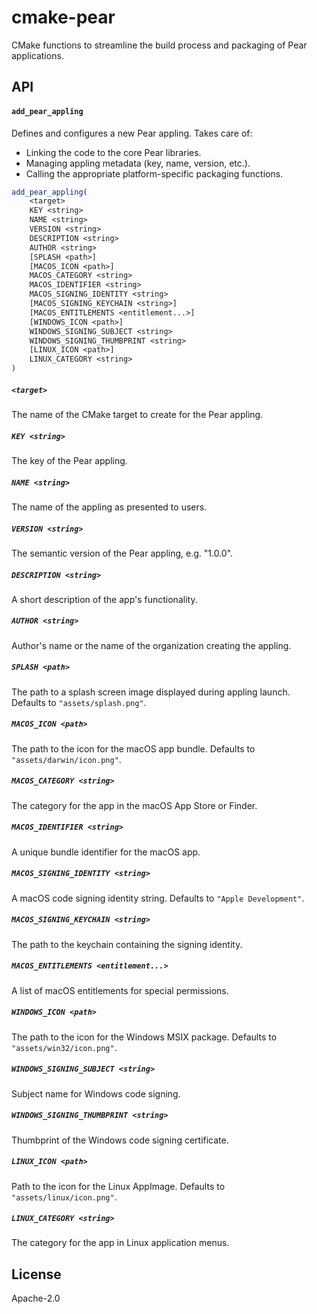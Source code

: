 # cmake-pear

CMake functions to streamline the build process and packaging of Pear applications.

## API

#### `add_pear_appling`

Defines and configures a new Pear appling. Takes care of:

- Linking the code to the core Pear libraries.
- Managing appling metadata (key, name, version, etc.).
- Calling the appropriate platform-specific packaging functions.

```cmake
add_pear_appling(
    <target>
    KEY <string> 
    NAME <string> 
    VERSION <string> 
    DESCRIPTION <string> 
    AUTHOR <string> 
    [SPLASH <path>]
    [MACOS_ICON <path>]
    MACOS_CATEGORY <string>
    MACOS_IDENTIFIER <string>
    MACOS_SIGNING_IDENTITY <string>
    [MACOS_SIGNING_KEYCHAIN <string>]
    [MACOS_ENTITLEMENTS <entitlement...>]
    [WINDOWS_ICON <path>]
    WINDOWS_SIGNING_SUBJECT <string>
    WINDOWS_SIGNING_THUMBPRINT <string>
    [LINUX_ICON <path>]
    LINUX_CATEGORY <string>
)
```

##### `<target>`
The name of the CMake target to create for the Pear appling.
	
##### `KEY <string>`
The key of the Pear appling.
	
##### `NAME <string>`
The name of the appling as presented to users.
	
##### `VERSION <string>` 
The semantic version of the Pear appling, e.g. "1.0.0".
	
##### `DESCRIPTION <string>`
A short description of the app's functionality.
	
##### `AUTHOR <string>`
Author's name or the name of the organization creating the appling.
	
##### `SPLASH <path>`
The path to a splash screen image displayed during appling launch. Defaults to `"assets/splash.png"`.
	
##### `MACOS_ICON <path>` 
The path to the icon for the macOS app bundle. Defaults to `"assets/darwin/icon.png"`.

##### `MACOS_CATEGORY <string>`
The category for the app in the macOS App Store or Finder.

##### `MACOS_IDENTIFIER <string>`
A unique bundle identifier for the macOS app.

##### `MACOS_SIGNING_IDENTITY <string>`
A macOS code signing identity string. Defaults to `"Apple Development"`.

##### `MACOS_SIGNING_KEYCHAIN <string>` 
The path to the keychain containing the signing identity.

##### `MACOS_ENTITLEMENTS <entitlement...>` 
A list of macOS entitlements for special permissions.

##### `WINDOWS_ICON <path>` 
The path to the icon for the Windows MSIX package. Defaults to `"assets/win32/icon.png"`.

##### `WINDOWS_SIGNING_SUBJECT <string>` 
Subject name for Windows code signing.

##### `WINDOWS_SIGNING_THUMBPRINT <string>` 
Thumbprint of the Windows code signing certificate.

##### `LINUX_ICON <path>` 
Path to the icon for the Linux AppImage. Defaults to `"assets/linux/icon.png"`.

##### `LINUX_CATEGORY <string>` 
The category for the app in Linux application menus.

## License

Apache-2.0
